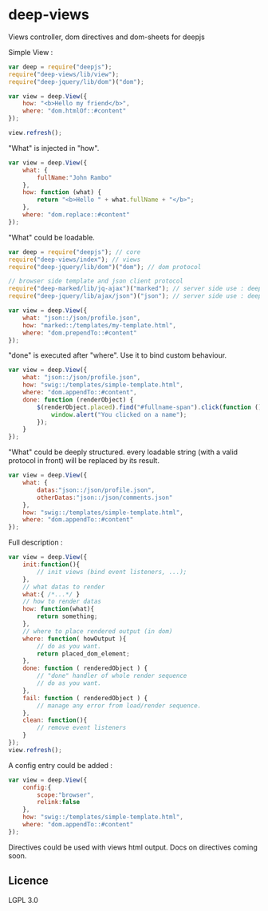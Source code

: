 # deep-views

Views controller, dom directives and dom-sheets for deepjs

Simple View :
```javascript
var deep = require("deepjs");
require("deep-views/lib/view");
require("deep-jquery/lib/dom")("dom");

var view = deep.View({
	how: "<b>Hello my friend</b>",
	where: "dom.htmlOf::#content"
});

view.refresh();
```

"What" is injected in "how".
```javascript
var view = deep.View({
	what: {
		fullName:"John Rambo"
	},
	how: function (what) {
		return "<b>Hello " + what.fullName + "</b>";
	},
	where: "dom.replace::#content"
});
```

"What" could be loadable.
```javascript
var deep = require("deepjs"); // core
require("deep-views/index"); // views
require("deep-jquery/lib/dom")("dom"); // dom protocol

// browser side template and json client protocol
require("deep-marked/lib/jq-ajax")("marked"); // server side use : deep-marked/lib/nodejs
require("deep-jquery/lib/ajax/json")("json"); // server side use : deep-node/lib/rest/file/json

var view = deep.View({
	what: "json::/json/profile.json",
	how: "marked::/templates/my-template.html",
	where: "dom.prependTo::#content"
});
```


"done" is executed after "where". Use it to bind custom behaviour.
```javascript
var view = deep.View({
	what: "json::/json/profile.json",
	how: "swig::/templates/simple-template.html",
	where: "dom.appendTo::#content",
	done: function (renderObject) {
		$(renderObject.placed).find("#fullname-span").click(function () {
			window.alert("You clicked on a name");
		});
	}
});
```


 
"What" could be deeply structured. every loadable string (with a valid protocol in front) will be replaced by its result. 
```javascript
var view = deep.View({
	what: { 
		datas:"json::/json/profile.json",
		otherDatas:"json::/json/comments.json"
	},
	how: "swig::/templates/simple-template.html",
	where: "dom.appendTo::#content"
});
```

Full description :
```javascript
var view = deep.View({
	init:function(){
		// init views (bind event listeners, ...);	
	},
	// what datas to render
	what:{ /*...*/ }
	// how to render datas
	how: function(what){
		return something;
	},
	// where to place rendered output (in dom)
	where: function( howOutput ){
		// do as you want.
		return placed_dom_element;
	},
	done: function ( renderedObject ) {
		// "done" handler of whole render sequence
		// do as you want.
	},
	fail: function ( renderedObject ) {
		// manage any error from load/render sequence.
	},
	clean: function(){
		// remove event listeners
	}
});
view.refresh();
```

 
A config entry could be added : 
```javascript
var view = deep.View({
	config:{
		scope:"browser",
		relink:false
	},
	how: "swig::/templates/simple-template.html",
	where: "dom.appendTo::#content"
});
```


Directives could be used with views html output.
Docs on directives coming soon.

## Licence

LGPL 3.0
